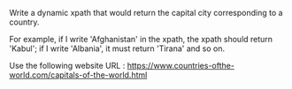 Write a dynamic xpath that would return the capital city corresponding to a country.

For example, if I write 'Afghanistan' in the xpath, the xpath should return 'Kabul';
if I write 'Albania', it must return 'Tirana' and so on. 

Use the following website URL :
https://www.countries-ofthe-world.com/capitals-of-the-world.html
